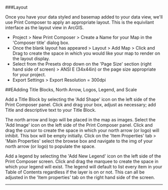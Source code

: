 
###Layout

Once you have your data styled and basemap added to your data view, we'll use Print Composer to apply an appropriate layout. This is the equivilant interface as the layout view in ArcGIS.
  - Project > New Print Composer > Create a Name for your Map in the 'Composer title' dialog box.
  - Once the blank layout has appeared > Layout > Add Map > Click and Drag to create the space in which you would like your map to render on the layout display. 
  - Select from the Presets drop down on the 'Page Size' section (right hand side of screen) > ANSI E (34x44in) or the page size appropriate for your project.
  - Export Settings > Export Resolution = 300dpi
 


##EAdding Title Blocks, North Arrow, Logos, Legend, and Scale

Add a Title Block by selecting the 'Add Shape' icon on the left side of the Print Composer panel. Click and drag your box, adjust as necessary; add Title and descriptive text to your Title Block.

The north arrow and logo will be placed in the map as images. Select the 'Add Image' icon on the left side of the Print Composer panel. Click and drag the cursor to create the space in which your north arrow (or logo) will inhibit. This box will be empty initially. Click on the 'Item Properties' tab > 'Main Properties' select the browse box and navigate to the img of your north arrow (or logo) to populate the space.

Add a legend by selecting the 'Add New Legend' icon on the left side of the Print Composer screen. Click and drag the marquee to create the space in which your legend will exist. The legend will default to list every item in your Table of Contents regardless if the layer is on or not. This can all be adjusted in the 'Item properties' tab on the right hand side of the screen. 

---
